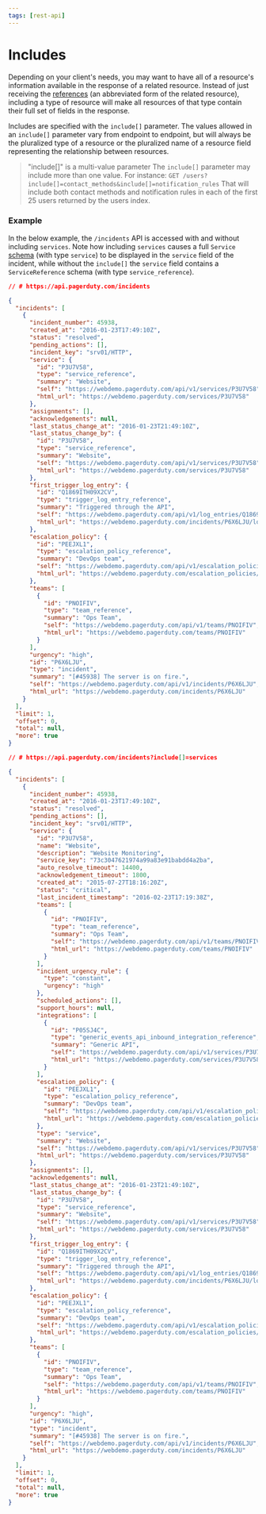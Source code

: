 ```yaml
---
tags: [rest-api]
---
```


# Includes

Depending on your client's needs, you may want to have all of a resource's information available in the response of a related resource. Instead of just receiving the [references](../../docs/rest-api/11-References.md) (an abbreviated form of the related resource), including a type of resource will make all resources of that type contain their full set of fields in the response.

Includes are specified with the `include[]` parameter. The values allowed in an `include[]` parameter vary from endpoint to endpoint, but will always be the pluralized type of a resource or the pluralized name of a resource field representing the relationship between resources.

<!-- theme:info -->
> "include[]" is a multi-value parameter
> The `include[]` parameter may include more than one value. For instance:
> `GET /users?include[]=contact_methods&include[]=notification_rules`
> That will include both contact methods and notification rules in each of the first 25 users returned by the users index.

### Example

In the below example, the `/incidents` API is accessed with and without including `services`.
Note how including `services` causes a full `Service` [schema](../../docs/rest-api/10-Resource-Schemas.md) (with type `service`) to be displayed in the `service` field of the incident, while without the `include[]` the `service` field contains a `ServiceReference` schema (with type `service_reference`).

<!--
type: tab
title: without include[] values
-->

```json
// # https://api.pagerduty.com/incidents

{
  "incidents": [
    {
      "incident_number": 45938,
      "created_at": "2016-01-23T17:49:10Z",
      "status": "resolved",
      "pending_actions": [],
      "incident_key": "srv01/HTTP",
      "service": {
        "id": "P3U7V58",
        "type": "service_reference",
        "summary": "Website",
        "self": "https://webdemo.pagerduty.com/api/v1/services/P3U7V58",
        "html_url": "https://webdemo.pagerduty.com/services/P3U7V58"
      },
      "assignments": [],
      "acknowledgements": null,
      "last_status_change_at": "2016-01-23T21:49:10Z",
      "last_status_change_by": {
        "id": "P3U7V58",
        "type": "service_reference",
        "summary": "Website",
        "self": "https://webdemo.pagerduty.com/api/v1/services/P3U7V58",
        "html_url": "https://webdemo.pagerduty.com/services/P3U7V58"
      },
      "first_trigger_log_entry": {
        "id": "Q1869ITH09X2CV",
        "type": "trigger_log_entry_reference",
        "summary": "Triggered through the API",
        "self": "https://webdemo.pagerduty.com/api/v1/log_entries/Q1869ITH09X2CV",
        "html_url": "https://webdemo.pagerduty.com/incidents/P6X6LJU/log_entries/Q1869ITH09X2CV"
      },
      "escalation_policy": {
        "id": "PEEJXL1",
        "type": "escalation_policy_reference",
        "summary": "DevOps team",
        "self": "https://webdemo.pagerduty.com/api/v1/escalation_policies/PEEJXL1",
        "html_url": "https://webdemo.pagerduty.com/escalation_policies/PEEJXL1"
      },
      "teams": [
        {
          "id": "PNOIFIV",
          "type": "team_reference",
          "summary": "Ops Team",
          "self": "https://webdemo.pagerduty.com/api/v1/teams/PNOIFIV",
          "html_url": "https://webdemo.pagerduty.com/teams/PNOIFIV"
        }
      ],
      "urgency": "high",
      "id": "P6X6LJU",
      "type": "incident",
      "summary": "[#45938] The server is on fire.",
      "self": "https://webdemo.pagerduty.com/api/v1/incidents/P6X6LJU",
      "html_url": "https://webdemo.pagerduty.com/incidents/P6X6LJU"
    }
  ],
  "limit": 1,
  "offset": 0,
  "total": null,
  "more": true
}
```

<!--
type: tab
title: with included services
-->

```json
// # https://api.pagerduty.com/incidents?include[]=services

{
  "incidents": [
    {
      "incident_number": 45938,
      "created_at": "2016-01-23T17:49:10Z",
      "status": "resolved",
      "pending_actions": [],
      "incident_key": "srv01/HTTP",
      "service": {
        "id": "P3U7V58",
        "name": "Website",
        "description": "Website Monitoring",
        "service_key": "73c3047621974a99a83e91babdd4a2ba",
        "auto_resolve_timeout": 14400,
        "acknowledgement_timeout": 1800,
        "created_at": "2015-07-27T18:16:20Z",
        "status": "critical",
        "last_incident_timestamp": "2016-02-23T17:19:38Z",
        "teams": [
          {
            "id": "PNOIFIV",
            "type": "team_reference",
            "summary": "Ops Team",
            "self": "https://webdemo.pagerduty.com/api/v1/teams/PNOIFIV",
            "html_url": "https://webdemo.pagerduty.com/teams/PNOIFIV"
          }
        ],
        "incident_urgency_rule": {
          "type": "constant",
          "urgency": "high"
        },
        "scheduled_actions": [],
        "support_hours": null,
        "integrations": [
          {
            "id": "P05SJ4C",
            "type": "generic_events_api_inbound_integration_reference",
            "summary": "Generic API",
            "self": "https://webdemo.pagerduty.com/api/v1/services/P3U7V58/integrations/P05SJ4C",
            "html_url": "https://webdemo.pagerduty.com/services/P3U7V58/integrations/P05SJ4C"
          }
        ],
        "escalation_policy": {
          "id": "PEEJXL1",
          "type": "escalation_policy_reference",
          "summary": "DevOps team",
          "self": "https://webdemo.pagerduty.com/api/v1/escalation_policies/PEEJXL1",
          "html_url": "https://webdemo.pagerduty.com/escalation_policies/PEEJXL1"
        },
        "type": "service",
        "summary": "Website",
        "self": "https://webdemo.pagerduty.com/api/v1/services/P3U7V58",
        "html_url": "https://webdemo.pagerduty.com/services/P3U7V58"
      },
      "assignments": [],
      "acknowledgements": null,
      "last_status_change_at": "2016-01-23T21:49:10Z",
      "last_status_change_by": {
        "id": "P3U7V58",
        "type": "service_reference",
        "summary": "Website",
        "self": "https://webdemo.pagerduty.com/api/v1/services/P3U7V58",
        "html_url": "https://webdemo.pagerduty.com/services/P3U7V58"
      },
      "first_trigger_log_entry": {
        "id": "Q1869ITH09X2CV",
        "type": "trigger_log_entry_reference",
        "summary": "Triggered through the API",
        "self": "https://webdemo.pagerduty.com/api/v1/log_entries/Q1869ITH09X2CV",
        "html_url": "https://webdemo.pagerduty.com/incidents/P6X6LJU/log_entries/Q1869ITH09X2CV"
      },
      "escalation_policy": {
        "id": "PEEJXL1",
        "type": "escalation_policy_reference",
        "summary": "DevOps team",
        "self": "https://webdemo.pagerduty.com/api/v1/escalation_policies/PEEJXL1",
        "html_url": "https://webdemo.pagerduty.com/escalation_policies/PEEJXL1"
      },
      "teams": [
        {
          "id": "PNOIFIV",
          "type": "team_reference",
          "summary": "Ops Team",
          "self": "https://webdemo.pagerduty.com/api/v1/teams/PNOIFIV",
          "html_url": "https://webdemo.pagerduty.com/teams/PNOIFIV"
        }
      ],
      "urgency": "high",
      "id": "P6X6LJU",
      "type": "incident",
      "summary": "[#45938] The server is on fire.",
      "self": "https://webdemo.pagerduty.com/api/v1/incidents/P6X6LJU",
      "html_url": "https://webdemo.pagerduty.com/incidents/P6X6LJU"
    }
  ],
  "limit": 1,
  "offset": 0,
  "total": null,
  "more": true
}
```

<!-- type: tab-end -->
